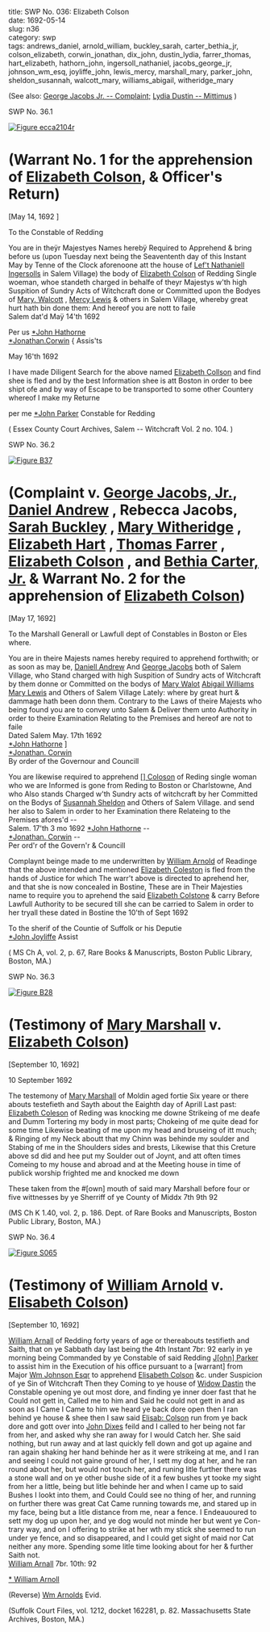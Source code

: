 title: SWP No. 036: Elizabeth Colson  
date: 1692-05-14  
slug: n36  
category: swp  
tags: andrews_daniel, arnold_william, buckley_sarah, carter_bethia_jr, colson_elizabeth, corwin_jonathan, dix_john, dustin_lydia, farrer_thomas, hart_elizabeth, hathorn_john, ingersoll_nathaniel, jacobs_george_jr, johnson_wm_esq, joyliffe_john, lewis_mercy, marshall_mary, parker_john, sheldon_susannah, walcott_mary, williams_abigail, witheridge_mary




(See also: [George Jacobs Jr. -- Complaint;](/n79.html#n79.1) [Lydia Dustin -- Mittimus](/n42.html#n42.2) )

<div markdown class="doc" id="n36.1">

<div class="doc_id">SWP No. 36.1</div>


<span markdown class="figure">[![Figure ecca2104r](archives/ecca/thumb/ecca2104r.jpg)](archives/ecca/large/ecca2104r.jpg)</span>

# (Warrant No. 1 for the apprehension of [Elizabeth Colson](/tag/colson_elizabeth.html), & Officer's Return)

[May 14, 1692 ]

To the Constable of Redding

You are in theÿr Majestyes Names herebÿ Required to Apprehend  & bring before us (upon Tuesday next being the Seavententh day of  this Instant May by Tenne of the Clock aforenoone att the house of  [Lef't Nathaniell Ingersolls](/tag/ingersoll_nathaniel.html) in Salem Village) the body of [Elizabeth Colson](/tag/colson_elizabeth.html) of Redding Single woeman, whoe standeth charged in behalfe of theyr Majestys w'th high Suspition of Sundry Acts of Witchcraft  done or Committed upon the Bodyes of [Mary. Walcott](/tag/walcott_mary.html) , [Mercy Lewis](/tag/lewis_mercy.html)  & others in Salem Village, whereby great hurt hath bin done them:  And hereof you are nott to faile  
Salem  dat'd Maÿ 14'th 1692   

Per us  [*John Hathorne](/tag/hathorn_john.html)  
[*Jonathan.Corwin](/tag/corwin_jonathan.html) {  Assis'ts 

May 16'th 1692 

I have made Diligent Search for the above named [Elizabeth Collson](/tag/colson_elizabeth.html) and find shee is fled and by the best Information shee is att Boston in order to bee shipt ofe and by way of Escape to be transported to  some other Countery whereof I make my Returne

per me [*John Parker](/tag/parker_john.html) Constable for Redding 

( Essex County Court Archives, Salem -- Witchcraft Vol. 2 no. 104. )

</div>

<div markdown class="doc" id="n36.2">

<div class="doc_id">SWP No. 36.2</div>

<span markdown class="figure">[![Figure B37](archives/BPL/gifs/B37.gif)](archives/BPL/LARGE/B37.jpg)</span>

# (Complaint v. [George Jacobs, Jr.](/tag/jacobs_george_jr.html), [Daniel Andrew](/tag/andrews_daniel.html) , Rebecca Jacobs, [Sarah Buckley](/tag/buckley_sarah.html) , [Mary Witheridge](/tag/witheridge_mary.html) , [Elizabeth Hart](/tag/hart_elizabeth.html) , [Thomas Farrer](/tag/farrer_thomas.html) , [Elizabeth Colson](/tag/colson_elizabeth.html) , and [Bethia Carter, Jr.](/tag/carter_bethia_jr.html) & Warrant No. 2 for the apprehension of [Elizabeth Colson](/tag/colson_elizabeth.html))  

[May 17, 1692]

To the Marshall Generall or Lawfull dept of Constables in Boston or Eles where. 

You are in theire Majests names hereby required to apprehend forthwith; or as soon as may be, [Daniell Andrew](/tag/andrews_daniel.html) And [George Jacobs](/tag/jacobs_george_jr.html) both of Salem Village, who Stand charged with high Suspition of Sundry acts of Witchcraft by them donne or Committed on the bodys of [Mary Walot](/tag/walcott_mary.html) [Abigail Williams](/tag/williams_abigail.html) [Mary Lewis](/tag/lewis_mercy.html) and Others of Salem Village Lately: where by great hurt & dammage hath been donn them. Contrary to the Laws of theire Majests who being found you are to convey unto Salem & Deliver them unto Authority in order to theire Examination Relating to the Premises and hereof are not to faile  
Dated Salem  May. 17th 1692  
[*John Hathorne](/tag/hathorn_john.html) ]  
 [*Jonathan. Corwin](/tag/corwin_jonathan.html  
 )  
By order of the Governour and Councill


You are likewise required to apprehend [[] Coloson](/tag/colson_elizabeth.html) of Reding single woman who we are Informed is gone from Reding to Boston  or Charlstowne, And who Also stands Charged w'th Sundry acts of witchcraft by her Committed on the Bodys of [Susannah Sheldon](/tag/sheldon_susannah.html) and Others of Salem Village. and send her also to Salem in order to her  Examination there Relateing to the Premises afores'd --  
Salem.  17'th 3 mo 1692                  [*John Hathorne](/tag/hathorn_john.html) --  
                                         [*Jonathan. Corwin](/tag/corwin_jonathan.html) --   
                                         Per ord'r of the Govern'r & Councill 

Complaynt beinge made to me underwritten by [William Arnold](/tag/arnold_william.html) of Readinge that the above intended and mentioned [Elizabeth Coleston](/tag/colson_elizabeth.html) is fled from the hands of Justice for which The warr't above is  directed to aprehend her, and that she is now concealed in Bostine,  These are in Their Majesties name to require you to aprehend the  said [Elizabeth Colstone](/tag/colson_elizabeth.html) & carry Before Lawfull Authority to be  secured till she can be carried to Salem in order to her tryall these  dated in Bostine the 10'th of Sept 1692 

To the sherif of the Countie of Suffolk  or his Deputie  
[*John Joyliffe](/tag/joyliffe_john.html)  Assist 

( MS Ch A, vol. 2, p. 67, Rare Books & Manuscripts, Boston Public Library, Boston, MA.)

</div>



<div markdown class="doc" id="n36.3">

<div class="doc_id">SWP No. 36.3</div>


<span markdown class="figure">[![Figure B28](archives/BPL/gifs/B28.gif)](archives/BPL/LARGE/B28.jpg)</span>

# (Testimony of [Mary Marshall](/tag/marshall_mary.html) v. [Elizabeth Colson](/tag/colson_elizabeth.html))

[September 10, 1692]

10 September 1692 

The testemony of [Mary Marshall](/tag/marshall_mary.html) of Moldin aged fortie Six yeare or there abouts testefieth and Sayth about the Eaighth day of Aprill Last past: [Elizabeth Coleson](/tag/colson_elizabeth.html) of Reding was knocking me downe Strikeing of me deafe and Dumm Tortering my body in most parts; Chokeing of me quite dead for some time Likewise beating of me upon my head and bruseing of itt much; & Ringing of my Neck aboutt that my Chinn was behinde my soulder and Stabing of me in the Shoulders sides and brests, Likewise that this Creture above sd did and hee put my Soulder out of Joynt, and att often times Comeing to my house and abroad and at the Meeting house in time of publick worship frighted me and knocked me down

These taken from the #[own] mouth of said mary Marshall before four or five wittnesses by ye Sherriff of ye County of Middx 7th 9th 92

(MS Ch K 1.40, vol. 2, p. 186. Dept. of Rare Books and Manuscripts, Boston Public Library, Boston, MA.)


</div>



<div markdown class="doc" id="n36.4">

<div class="doc_id">SWP No. 36.4</div>


<span markdown class="figure">[![Figure S065](archives/Suffolk/small/S065.jpg)](archives/Suffolk/large/S065.jpg)</span>

# (Testimony of [William Arnold](/tag/arnold_william.html) v. [Elisabeth Colson](/tag/colson_elizabeth.html))

[September 10, 1692]

[William Arnall](/tag/arnold_william.html) of Redding forty years of age or thereabouts testifieth and Saith, that on ye Sabbath day last being the 4th Instant 7br: 92 early in ye morning being Commanded by ye Constable of said Redding [J[ohn] Parker](/tag/parker_john.html) to assist him in the Execution of his office pursuant to a [warrant] from Major [Wm Johnson Esqr](/tag/johnson_wm_esq.html) to apprehend [Elisabeth Colson](/tag/colson_elizabeth.html) &c. under Suspicion of ye Sin of Witchcraft Then they Coming to ye house of [Widow Dastin](/tag/dustin_lydia.html) the Constable opening ye out most dore, and finding ye inner doer fast that he Could not gett in, Called me to him and Said he could not gett in and as soon as I Came I Came to him we heard ye back dore open then I ran behind ye house & shee then I saw said [Elisab: Colson](/tag/colson_elizabeth.html) run from ye back dore and gott over into [John Dixes](/tag/dix_john.html) feild and I called to her being not far from her, and asked why she ran away for I would Catch her. She said nothing, but run away and at last quickly fell down and got up againe and ran again shaking her hand behinde her as it were strikeing at me, and I ran and seeing I could not gaine ground of her, I sett my dog at her, and he ran round about her, but would not touch her, and runing litle further there was a stone wall and on ye other bushe side of it a few bushes yt tooke my sight from her a little, being but litle behinde her and when I came up to said Bushes I lookt into them, and Could Could see no thing of her, and running on further there was great Cat Came running towards me, and stared up in my face, being but a litle distance from me, near a fence. I Endeauoured to sett my dog up upon her, and ye dog would not minde her but went ye Con- trary way, and on I offering to strike at her wth my stick she seemed to run under ye fence, and so disappeared, and I could get sight of maid nor Cat neither any more. Spending some litle time looking about for her & further Saith not.  
[William Arnall](/tag/arnold_william.html) 7br. 10th: 92

[* William Arnoll](/tag/arnold_william.html)

(Reverse) [Wm Arnolds](/tag/arnold_william.html) Evid.

(Suffolk Court Files, vol. 1212, docket 162281, p. 82. Massachusetts State Archives, Boston, MA.)


</div>
